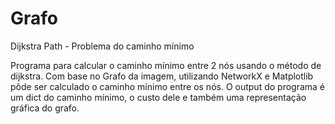 # Grafo
Dijkstra Path - Problema do caminho mínimo

Programa para calcular o caminho mínimo entre 2 nós usando o método de dijkstra.
Com base no Grafo da imagem, utilizando NetworkX e Matplotlib pôde ser calculado o caminho mínimo entre os nós. O output do programa é um dict do caminho mínimo, o custo dele e também uma representação gráfica do grafo.

